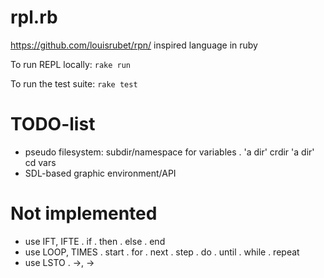 # rpl.rb

https://github.com/louisrubet/rpn/ inspired language in ruby

To run REPL locally: `rake run`

To run the test suite: `rake test`

# TODO-list
  * pseudo filesystem: subdir/namespace for variables
    . 'a dir' crdir 'a dir' cd vars
  * SDL-based graphic environment/API

# Not implemented
  * use IFT, IFTE
    . if
    . then
    . else
    . end
  * use LOOP, TIMES
    . start
    . for
    . next
    . step
    . do
    . until
    . while
    . repeat
  * use LSTO
    . ->, →
